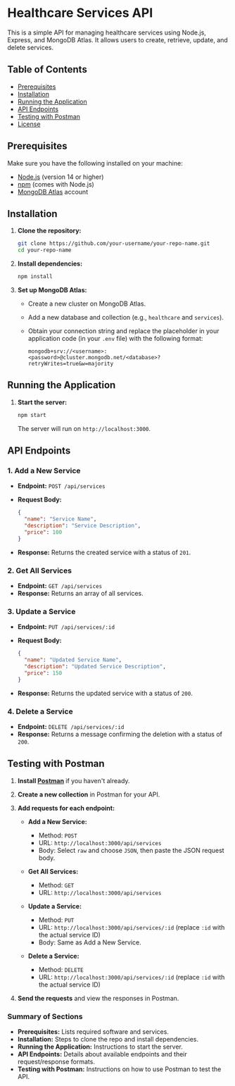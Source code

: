 # Healthcare Services API

This is a simple API for managing healthcare services using Node.js, Express, and MongoDB Atlas. It allows users to create, retrieve, update, and delete services.

## Table of Contents

- [Prerequisites](#prerequisites)
- [Installation](#installation)
- [Running the Application](#running-the-application)
- [API Endpoints](#api-endpoints)
- [Testing with Postman](#testing-with-postman)
- [License](#license)

## Prerequisites

Make sure you have the following installed on your machine:

- [Node.js](https://nodejs.org/) (version 14 or higher)
- [npm](https://www.npmjs.com/) (comes with Node.js)
- [MongoDB Atlas](https://www.mongodb.com/cloud/atlas) account

## Installation

1. **Clone the repository:**

   ```bash
   git clone https://github.com/your-username/your-repo-name.git
   cd your-repo-name
   ```

2. **Install dependencies:**

   ```bash
   npm install
   ```

3. **Set up MongoDB Atlas:**

   - Create a new cluster on MongoDB Atlas.
   - Add a new database and collection (e.g., `healthcare` and `services`).
   - Obtain your connection string and replace the placeholder in your application code (in your `.env` file) with the following format:

     ```
     mongodb+srv://<username>:<password>@cluster.mongodb.net/<database>?retryWrites=true&w=majority
     ```

## Running the Application

1. **Start the server:**

   ```bash
   npm start
   ```

   The server will run on `http://localhost:3000`.

## API Endpoints

### 1. Add a New Service

- **Endpoint:** `POST /api/services`
- **Request Body:**

  ```json
  {
    "name": "Service Name",
    "description": "Service Description",
    "price": 100
  }
  ```

- **Response:** Returns the created service with a status of `201`.

### 2. Get All Services

- **Endpoint:** `GET /api/services`
- **Response:** Returns an array of all services.

### 3. Update a Service

- **Endpoint:** `PUT /api/services/:id`
- **Request Body:**

  ```json
  {
    "name": "Updated Service Name",
    "description": "Updated Service Description",
    "price": 150
  }
  ```

- **Response:** Returns the updated service with a status of `200`.

### 4. Delete a Service

- **Endpoint:** `DELETE /api/services/:id`
- **Response:** Returns a message confirming the deletion with a status of `200`.

## Testing with Postman

1. **Install [Postman](https://www.postman.com/downloads/)** if you haven't already.

2. **Create a new collection** in Postman for your API.

3. **Add requests for each endpoint:**

   - **Add a New Service:**
     - Method: `POST`
     - URL: `http://localhost:3000/api/services`
     - Body: Select `raw` and choose `JSON`, then paste the JSON request body.
     
   - **Get All Services:**
     - Method: `GET`
     - URL: `http://localhost:3000/api/services`

   - **Update a Service:**
     - Method: `PUT`
     - URL: `http://localhost:3000/api/services/:id` (replace `:id` with the actual service ID)
     - Body: Same as Add a New Service.

   - **Delete a Service:**
     - Method: `DELETE`
     - URL: `http://localhost:3000/api/services/:id` (replace `:id` with the actual service ID)

4. **Send the requests** and view the responses in Postman.


### Summary of Sections
- **Prerequisites:** Lists required software and services.
- **Installation:** Steps to clone the repo and install dependencies.
- **Running the Application:** Instructions to start the server.
- **API Endpoints:** Details about available endpoints and their request/response formats.
- **Testing with Postman:** Instructions on how to use Postman to test the API.
